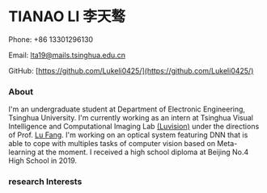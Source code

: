 <!-- ## Welcome to TIANAO LI's Homepage -->

# TIANAO LI 李天骜

Phone: +86 13301296130

Email: lta19@mails.tsinghua.edu.cn

GitHub: [https://github.com/Lukeli0425/](https://github.com/Lukeli0425/)

### About

I'm an undergraduate student at Department of Electronic Engineering, Tsinghua University. I'm currently working as an intern at Tsinghua Visual Intelligence and Computational Imaging Lab [(Luvision)](https://www.luvision.net) under the directions of Prof. [Lu Fang](http://www.luvision.net/show-684.html). I'm working on an optical system featuring DNN that is able to cope with multiples tasks of computer vision based on Meta-learning at the moment. I received a high school diploma at Beijing No.4 High School in 2019.

### research Interests


